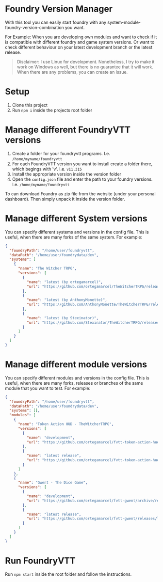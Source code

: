 # Foundry Version Manager

With this tool you can easily start foundry with any system-module-foundry-version-combination you want.

For Example: When you are developing own modules and want to check if it is compatible with different foundry and game system versions. Or want to check different behaviour on your latest development branch or the latest release.

> Disclaimer: I use Linux for development. Nonetheless, I try to make it work on Windows as well, but there is no guarantee that it will work. When there are any problems, you can create an Issue.

# Setup

1. Clone this project
2. Run `npm i` inside the projects root folder

# Manage different FoundryVTT versions

1. Create a folder for your foundryvtt programs. I.e. `/home/myname/foundryvtt`
2. For each FoundryVTT version you want to install create a folder there, which begings with 'v'. I.e. `v11.315`
3. Install the appropriate version inside the version folder
4. Open the `config.json` file and enter the path to your foundry versions. I.e. `/home/myname/foundryvtt`

To can download Foundry as zip file from the website (under your personal dashboard). Then simply unpack it inside the version folder.

# Manage different System versions

You can specify different systems and versions in the config file. This is useful, when there are many forks of the same system. For example:

```json
{
  "foundryPath": "/home/user/foundryvtt",
  "dataPath": "/home/user/foundrydata/dev",
  "systems": [
    {
      "name": "The Witcher TRPG",
      "versions": [
        {
          "name": "latest (by ortegamarcel)",
          "url": "https://github.com/ortegamarcel/TheWitcherTRPG/releases/latest/download/system.zip"
        },
        {
          "name": "latest (by AnthonyMonette)",
          "url": "https://github.com/AnthonyMonette/TheWitcherTRPG/releases/latest/download/system.zip"
        },
        {
          "name": "latest (by Stexinator)",
          "url": "https://github.com/Stexinator/TheWitcherTRPG/releases/latest/download/system.zip"
        }
      ]
    }
  ]
}
```

# Manage different module versions

You can specify different modules and versions in the config file. This is useful, when there are many forks, releases or branches of the same module that you want to test. For example:

```json
{
  "foundryPath": "/home/user/foundryvtt",
  "dataPath": "/home/user/foundrydata/dev",
  "systems": [],
  "modules": [
    {
      "name": "Token Action HUD - TheWitcherTRPG",
      "versions": [
        {
          "name": "development",
          "url": "https://github.com/ortegamarcel/fvtt-token-action-hud-thewitchertrpg/archive/refs/heads/main.zip"
        },
        {
          "name": "latest release",
          "url": "https://github.com/ortegamarcel/fvtt-token-action-hud-thewitchertrpg/releases/latest/download/module.zip"
        }
      ]
    },
    {
      "name": "Gwent - The Dice Game",
      "versions": [
        {
          "name": "development",
          "url": "https://github.com/ortegamarcel/fvtt-gwent/archive/refs/heads/main.zip"
        },
        {
          "name": "latest release",
          "url": "https://github.com/ortegamarcel/fvtt-gwent/releases/latest/download/module.zip"
        }
      ]
    }
  ]
}
```

# Run FoundryVTT

Run `npm start` inside the root folder and follow the instructions.
